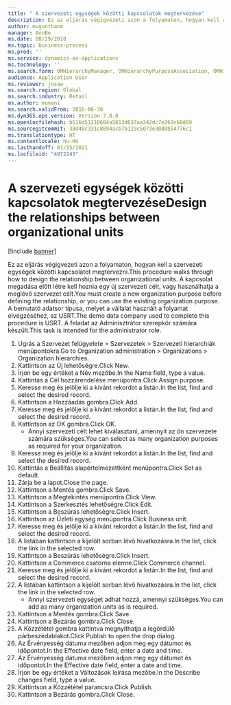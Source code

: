 ```yaml
---
title: " A szervezeti egységek közötti kapcsolatok megtervezése"
description: Ez az eljárás végigvezeti azon a folyamaton, hogyan kell a szervezeti egységek közötti kapcsolatot megtervezni.
author: mugunthanm
manager: AnnBe
ms.date: 08/29/2018
ms.topic: business-process
ms.prod: ''
ms.service: dynamics-ax-applications
ms.technology: ''
ms.search.form: OMHierarchyManager, OMHierarchyPurposeAssociation, OMHierarchySelection, HierarchyDesigner, OMNodeSelection,  HierarchyPublishAndCloseForm
audience: Application User
ms.reviewer: josaw
ms.search.region: Global
ms.search.industry: Retail
ms.author: mumani
ms.search.validFrom: 2016-06-30
ms.dyn365.ops.version: Version 7.0.0
ms.openlocfilehash: b516d51210604a5813d637aa342dc7e269c60d89
ms.sourcegitcommit: 38d40c331c8894acb7b119c5073e3088b54776c1
ms.translationtype: HT
ms.contentlocale: hu-HU
ms.lasthandoff: 01/15/2021
ms.locfileid: "4972243"
---
```

# <a name="design-the-relationships-between-organizational-units"></a><span data-ttu-id="a2886-103"> A szervezeti egységek közötti kapcsolatok megtervezése</span><span class="sxs-lookup"><span data-stu-id="a2886-103">Design the relationships between organizational units</span></span>

[!include [banner](../includes/banner.md)]

<span data-ttu-id="a2886-104">Ez az eljárás végigvezeti azon a folyamaton, hogyan kell a szervezeti egységek közötti kapcsolatot megtervezni.</span><span class="sxs-lookup"><span data-stu-id="a2886-104">This procedure walks through how to design the relationship between organizational units.</span></span> <span data-ttu-id="a2886-105">A kapcsolat megadása előtt létre kell hoznia egy új szervezeti célt, vagy használhatja a meglévő szervezet célt.</span><span class="sxs-lookup"><span data-stu-id="a2886-105">You must create a new organization purpose before defining the relationship, or you can use the existing organization purpose.</span></span> <span data-ttu-id="a2886-106">A bemutató adatsor típusa, melyet a vállalat használt a folyamat elvégzéséhez, az USRT.</span><span class="sxs-lookup"><span data-stu-id="a2886-106">The demo data company used to complete this procedure is USRT.</span></span> <span data-ttu-id="a2886-107">A feladat az Adminisztrátor szerepkör számára készült.</span><span class="sxs-lookup"><span data-stu-id="a2886-107">This task is intended for the administrator role.</span></span>

1. <span data-ttu-id="a2886-108">Ugrás a Szervezet felügyelete > Szervezetek > Szervezeti hierarchiák menüpontokra.</span><span class="sxs-lookup"><span data-stu-id="a2886-108">Go to Organization administration > Organizations > Organization hierarchies.</span></span>
2. <span data-ttu-id="a2886-109">Kattintson az Új lehetőségre.</span><span class="sxs-lookup"><span data-stu-id="a2886-109">Click New.</span></span>
3. <span data-ttu-id="a2886-110">Írjon be egy értéket a Név mezőbe.</span><span class="sxs-lookup"><span data-stu-id="a2886-110">In the Name field, type a value.</span></span>
4. <span data-ttu-id="a2886-111">Kattintás a Cél hozzárendelése menüpontra.</span><span class="sxs-lookup"><span data-stu-id="a2886-111">Click Assign purpose.</span></span>
5. <span data-ttu-id="a2886-112">Keresse meg és jelölje ki a kívánt rekordot a listán.</span><span class="sxs-lookup"><span data-stu-id="a2886-112">In the list, find and select the desired record.</span></span>
6. <span data-ttu-id="a2886-113">Kattintson a Hozzáadás gombra.</span><span class="sxs-lookup"><span data-stu-id="a2886-113">Click Add.</span></span>
7. <span data-ttu-id="a2886-114">Keresse meg és jelölje ki a kívánt rekordot a listán.</span><span class="sxs-lookup"><span data-stu-id="a2886-114">In the list, find and select the desired record.</span></span>
8. <span data-ttu-id="a2886-115">Kattintson az OK gombra.</span><span class="sxs-lookup"><span data-stu-id="a2886-115">Click OK.</span></span>
    * <span data-ttu-id="a2886-116">Annyi szervezeti célt lehet kiválasztani, amennyit az ön szervezete számára szükséges.</span><span class="sxs-lookup"><span data-stu-id="a2886-116">You can select as many organization purposes as required for your organization.</span></span>  
9. <span data-ttu-id="a2886-117">Keresse meg és jelölje ki a kívánt rekordot a listán.</span><span class="sxs-lookup"><span data-stu-id="a2886-117">In the list, find and select the desired record.</span></span>
10. <span data-ttu-id="a2886-118">Kattintás a Beállítás alapértelmezettként menüpontra.</span><span class="sxs-lookup"><span data-stu-id="a2886-118">Click Set as default.</span></span>
11. <span data-ttu-id="a2886-119">Zárja be a lapot.</span><span class="sxs-lookup"><span data-stu-id="a2886-119">Close the page.</span></span>
12. <span data-ttu-id="a2886-120">Kattintson a Mentés gombra.</span><span class="sxs-lookup"><span data-stu-id="a2886-120">Click Save.</span></span>
13. <span data-ttu-id="a2886-121">Kattintson a Megtekintés menüpontra.</span><span class="sxs-lookup"><span data-stu-id="a2886-121">Click View.</span></span>
14. <span data-ttu-id="a2886-122">Kattintson a Szerkesztés lehetőségre.</span><span class="sxs-lookup"><span data-stu-id="a2886-122">Click Edit.</span></span>
15. <span data-ttu-id="a2886-123">Kattintson a Beszúrás lehetőségre.</span><span class="sxs-lookup"><span data-stu-id="a2886-123">Click Insert.</span></span>
16. <span data-ttu-id="a2886-124">Kattintson az Üzleti egység menüpontra.</span><span class="sxs-lookup"><span data-stu-id="a2886-124">Click Business unit.</span></span>
17. <span data-ttu-id="a2886-125">Keresse meg és jelölje ki a kívánt rekordot a listán.</span><span class="sxs-lookup"><span data-stu-id="a2886-125">In the list, find and select the desired record.</span></span>
18. <span data-ttu-id="a2886-126">A listában kattintson a kijelölt sorban lévő hivatkozásra.</span><span class="sxs-lookup"><span data-stu-id="a2886-126">In the list, click the link in the selected row.</span></span>
19. <span data-ttu-id="a2886-127">Kattintson a Beszúrás lehetőségre.</span><span class="sxs-lookup"><span data-stu-id="a2886-127">Click Insert.</span></span>
20. <span data-ttu-id="a2886-128">Kattintson a Commerce csatorna elemre.</span><span class="sxs-lookup"><span data-stu-id="a2886-128">Click Commerce channel.</span></span>
21. <span data-ttu-id="a2886-129">Keresse meg és jelölje ki a kívánt rekordot a listán.</span><span class="sxs-lookup"><span data-stu-id="a2886-129">In the list, find and select the desired record.</span></span>
22. <span data-ttu-id="a2886-130">A listában kattintson a kijelölt sorban lévő hivatkozásra.</span><span class="sxs-lookup"><span data-stu-id="a2886-130">In the list, click the link in the selected row.</span></span>
    * <span data-ttu-id="a2886-131">Annyi szervezeti egységet adhat hozzá, amennyi szükséges.</span><span class="sxs-lookup"><span data-stu-id="a2886-131">You can add as many organization units as is required.</span></span>  
23. <span data-ttu-id="a2886-132">Kattintson a Mentés gombra.</span><span class="sxs-lookup"><span data-stu-id="a2886-132">Click Save.</span></span>
24. <span data-ttu-id="a2886-133">Kattintson a Bezárás gombra.</span><span class="sxs-lookup"><span data-stu-id="a2886-133">Click Close.</span></span>
25. <span data-ttu-id="a2886-134">A Közzététel gombra kattintva megnyithatja a legördülő párbeszédablakot.</span><span class="sxs-lookup"><span data-stu-id="a2886-134">Click Publish to open the drop dialog.</span></span>
26. <span data-ttu-id="a2886-135">Az Érvényesség dátuma mezőben adjon meg egy dátumot és időpontot.</span><span class="sxs-lookup"><span data-stu-id="a2886-135">In the Effective date field, enter a date and time.</span></span>
27. <span data-ttu-id="a2886-136">Az Érvényesség dátuma mezőben adjon meg egy dátumot és időpontot.</span><span class="sxs-lookup"><span data-stu-id="a2886-136">In the Effective date field, enter a date and time.</span></span>
28. <span data-ttu-id="a2886-137">Írjon be egy értéket a Változások leírása mezőbe.</span><span class="sxs-lookup"><span data-stu-id="a2886-137">In the Describe changes field, type a value.</span></span>
29. <span data-ttu-id="a2886-138">Kattintson a Közzététel parancsra.</span><span class="sxs-lookup"><span data-stu-id="a2886-138">Click Publish.</span></span>
30. <span data-ttu-id="a2886-139">Kattintson a Bezárás gombra.</span><span class="sxs-lookup"><span data-stu-id="a2886-139">Click Close.</span></span>

